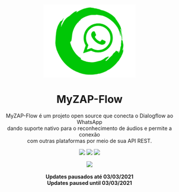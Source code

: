<p align="center">
    <img src="/js/view/assets/myzap.png" width="250">
    <h1 align="center">MyZAP-Flow</h1>
    <p align="center">MyZAP-Flow é um projeto open source que conecta o Dialogflow ao WhatsApp<br>dando suporte nativo para o reconhecimento de áudios e permite a conexão<br>com outras plataformas por meio de sua API REST.</p>
</p>
<p align="center">
    <img src="https://img.shields.io/github/package-json/v/NiedsonEmanoel/myzap-flow">
    <img src="https://github.com/NiedsonEmanoel/Myzap-Flow/actions/workflows/node.js.yml/badge.svg?branch=main">
    <img src="https://img.shields.io/github/languages/code-size/NiedsonEmanoel/myzap-flow">
</p>
<p align = "center">
    <img src="https://shields.io/badge/license-MIT-green">
</p>

<p align="center"><b>Updates pausados até 03/03/2021</br>Updates paused until 03/03/2021<b></p>

<h1></h1>